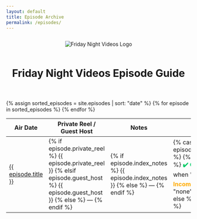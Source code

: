 ```yaml
---
layout: default
title: Episode Archive
permalink: /episodes/
---
```


<header style="text-align: center; margin-top: 2em;">
  <img src="{{ 'assets/images/FNV-logo-tweaked.jpg' | relative_url }}" alt="Friday Night Videos Logo"
       style="max-width: 300px; margin-bottom: 1em;">
  <h1>Friday Night Videos Episode Guide</h1>
</header>

<table>
  <thead>
    <tr>
      <th>Air Date</th>
      <th>Private Reel / Guest Host</th>
      <th>Notes</th>
      <th>Recording</th>
    </tr>
  </thead>
  <tbody>
    {% assign sorted_episodes = site.episodes | sort: "date" %}
    {% for episode in sorted_episodes %}
      <tr>
        <td><a href="{{ episode.url | relative_url }}">{{ episode.title }}</a></td>
        <td>
          {% if episode.private_reel %}
            {{ episode.private_reel }}
          {% elsif episode.guest_host %}
            {{ episode.guest_host }}
          {% else %}
            —
          {% endif %}
        </td>
        <td>
          {% if episode.index_notes %}
            {{ episode.index_notes }}
          {% else %}
            —
          {% endif %}
        </td>
        <td>
          {% case episode.recording_status %}
            {% when "complete" %}
              <span style="color:#00cc66;font-weight:bold;">✔️ Complete</span>
            {% when "incomplete" %}
              <span style="color:#ffaa00;font-weight:bold;">⏳ Incomplete</span>
            {% when "none" %}
              <span style="color:#cc0033;font-weight:bold;">❌ None</span>
            {% else %}
              —
          {% endcase %}
        </td>
      </tr>
    {% endfor %}
  </tbody>
</table>
